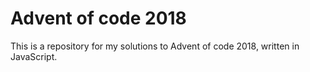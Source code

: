 # Advent of code 2018

This is a repository for my solutions to Advent of code 2018, written in JavaScript.
